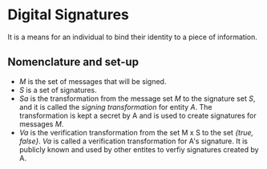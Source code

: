 # Digital Signatures

It is a means for an individual to bind their identity to a piece of information.

## Nomenclature and set-up

* *M* is the set of messages that will be signed.
* *S* is a set of signatures.
* *Sa* is the transformation from the message set *M* to the signature set *S*, and it is called the *signing transformation* for entity *A*. The transformation is kept a secret by A and is used to create signatures for messages *M*.
* *Va* is the verification transformation from the set M x S to the set *{true, false}*. *Va* is called a verification transformation for A's signature. It is publicly  known and used by other entites to verfiy signatures created by A.

